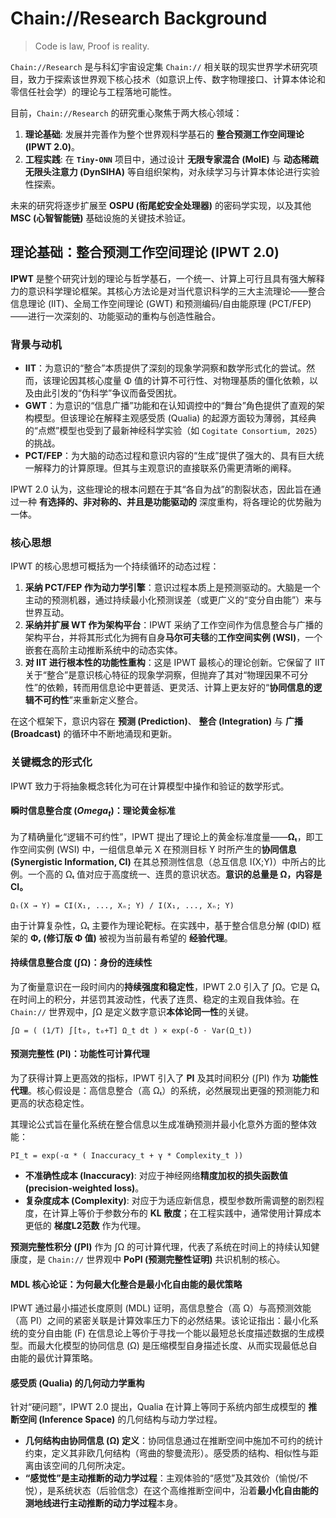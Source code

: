 # Chain://Research Background

> Code is law, Proof is reality.

`Chain://Research` 是与科幻宇宙设定集 `Chain://` 相关联的现实世界学术研究项目，致力于探索该世界观下核心技术（如意识上传、数字物理接口、计算本体论和零信任社会学）的理论与工程落地可能性。

目前，`Chain://Research` 的研究重心聚焦于两大核心领域：

1. **理论基础**: 发展并完善作为整个世界观科学基石的 **整合预测工作空间理论 (IPWT 2.0)**。
2. **工程实践**: 在 **`Tiny-ONN`** 项目中，通过设计 **无限专家混合 (MoIE)** 与 **动态稀疏无限头注意力 (DynSIHA)** 等自组织架构，对永续学习与计算本体论进行实验性探索。

未来的研究将逐步扩展至 **OSPU (衔尾蛇安全处理器)** 的密码学实现，以及其他 **MSC (心智智能链)** 基础设施的关键技术验证。

## 理论基础：整合预测工作空间理论 (IPWT 2.0)

**IPWT** 是整个研究计划的理论与哲学基石，一个统一、计算上可行且具有强大解释力的意识科学理论框架。其核心方法论是对当代意识科学的三大主流理论——整合信息理论 (IIT)、全局工作空间理论 (GWT) 和预测编码/自由能原理 (PCT/FEP)——进行一次深刻的、功能驱动的重构与创造性融合。

### 背景与动机

- **IIT**：为意识的“整合”本质提供了深刻的现象学洞察和数学形式化的尝试。然而，该理论因其核心度量 Φ 值的计算不可行性、对物理基质的僵化依赖，以及由此引发的“伪科学”争议而备受困扰。
- **GWT**：为意识的“信息广播”功能和在认知调控中的“舞台”角色提供了直观的架构模型。但该理论在解释主观感受质 (Qualia) 的起源方面较为薄弱，其经典的“点燃”模型也受到了最新神经科学实验（如 `Cogitate Consortium, 2025`）的挑战。
- **PCT/FEP**：为大脑的动态过程和意识内容的“生成”提供了强大的、具有巨大统一解释力的计算原理。但其与主观意识的直接联系仍需更清晰的阐释。

IPWT 2.0 认为，这些理论的根本问题在于其“各自为战”的割裂状态，因此旨在通过一种 **有选择的、非对称的、并且是功能驱动的** 深度重构，将各理论的优势融为一体。

### 核心思想

IPWT 的核心思想可概括为一个持续循环的动态过程：

1. **采纳 PCT/FEP 作为动力学引擎**：意识过程本质上是预测驱动的。大脑是一个主动的预测机器，通过持续最小化预测误差（或更广义的“变分自由能”）来与世界互动。
2. **采纳并扩展 WT 作为架构平台**：IPWT 采纳了工作空间作为信息整合与广播的架构平台，并将其形式化为拥有自身**马尔可夫毯**的**工作空间实例 (WSI)**，一个嵌套在高阶主动推断系统中的动态实体。
3. **对 IIT 进行根本性的功能性重构**：这是 IPWT 最核心的理论创新。它保留了 IIT 关于“整合”是意识核心特征的现象学洞察，但抛弃了其对“物理因果不可分性”的依赖，转而用信息论中更普适、更灵活、计算上更友好的“**协同信息的逻辑不可约性**”来重新定义整合。

在这个框架下，意识内容在 **预测 (Prediction)**、 **整合 (Integration)** 与 **广播 (Broadcast)** 的循环中不断地涌现和更新。

### 关键概念的形式化

IPWT 致力于将抽象概念转化为可在计算模型中操作和验证的数学形式。

#### 瞬时信息整合度 ($Omega_t$)：理论黄金标准

为了精确量化“逻辑不可约性”，IPWT 提出了理论上的黄金标准度量——**Ωₜ**，即工作空间实例 (WSI) 中，一组信息单元 X 在预测目标 Y 时所产生的**协同信息 (Synergistic Information, CI)** 在其总预测性信息（总互信息 I(X;Y)）中所占的比例。一个高的 Ωₜ 值对应于高度统一、连贯的意识状态。**意识的总量是 Ω，内容是 CI。**

`Ωₜ(X → Y) = CI(X₁, ..., Xₙ; Y) / I(X₁, ..., Xₙ; Y)`

由于计算复杂性，Ωₜ 主要作为理论靶标。在实践中，基于整合信息分解 (ΦID) 框架的 **Φᵣ (修订版 Φ 值)** 被视为当前最有希望的 **经验代理**。

#### 持续信息整合度 (∫Ω)：身份的连续性

为了衡量意识在一段时间内的**持续强度和稳定性**，IPWT 2.0 引入了 ∫Ω。它是 Ωₜ 在时间上的积分，并惩罚其波动性，代表了连贯、稳定的主观自我体验。在 `Chain://` 世界观中，∫Ω 是定义数字意识**本体论同一性**的关键。

`∫Ω = ( (1/T) ∫[t₀, t₀+T] Ω_t dt ) × exp(-δ ⋅ Var(Ω_t))`

#### 预测完整性 (PI)：功能性可计算代理

为了获得计算上更高效的指标，IPWT 引入了 **PI** 及其时间积分 (∫PI) 作为 **功能性代理**。核心假设是：高信息整合（高 Ωₜ）的系统，必然展现出更强的预测能力和更高的状态稳定性。

其理论公式旨在量化系统在整合信息以生成准确预测并最小化意外方面的整体效能：

`PI_t = exp(-α * ( Inaccuracy_t + γ * Complexity_t ))`

- **不准确性成本 (Inaccuracy)**: 对应于神经网络**精度加权的损失函数值 (precision-weighted loss)**。
- **复杂度成本 (Complexity)**: 对应于为适应新信息，模型参数所需调整的剧烈程度，在计算上等价于参数分布的 **KL 散度**；在工程实践中，通常使用计算成本更低的 **梯度L2范数** 作为代理。

**预测完整性积分 (∫PI)** 作为 ∫Ω 的可计算代理，代表了系统在时间上的持续认知健康度，是 `Chain://` 世界观中 **PoPI (预测完整性证明)** 共识机制的核心。

#### MDL 核心论证：为何最大化整合是最小化自由能的最优策略

IPWT 通过最小描述长度原则 (MDL) 证明，高信息整合（高 Ω）与高预测效能（高 PI）之间的紧密关联是计算效率压力下的必然结果。该论证指出：最小化系统的变分自由能 (F) 在信息论上等价于寻找一个能以最短总长度描述数据的生成模型。而最大化模型的协同信息 (Ω) 是压缩模型自身描述长度、从而实现最低总自由能的最优计算策略。

#### 感受质 (Qualia) 的几何动力学重构

针对“硬问题”，IPWT 2.0 提出，Qualia 在计算上等同于系统内部生成模型的 **推断空间 (Inference Space)** 的几何结构与动力学过程。

- **几何结构由协同信息 (Ω) 定义**：协同信息通过在推断空间中施加不可约的统计约束，定义其非欧几何结构（弯曲的黎曼流形）。感受质的结构、相似性与距离由该空间的几何所决定。
- **“感觉性”是主动推断的动力学过程**：主观体验的“感觉”及其效价（愉悦/不悦），是系统状态（后验信念）在这个高维推断空间中，沿着**最小化自由能的测地线进行主动推断的动力学过程**本身。
